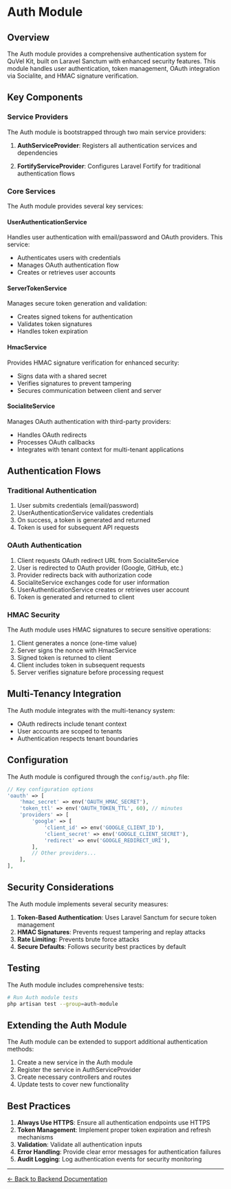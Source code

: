# Auth Module

## Overview

The Auth module provides a comprehensive authentication system for QuVel Kit, built on Laravel Sanctum with enhanced security features. This module handles user authentication, token management, OAuth integration via Socialite, and HMAC signature verification.

## Key Components

### Service Providers

The Auth module is bootstrapped through two main service providers:

1. **AuthServiceProvider**: Registers all authentication services and dependencies

2. **FortifyServiceProvider**: Configures Laravel Fortify for traditional authentication flows

### Core Services

The Auth module provides several key services:

#### UserAuthenticationService

Handles user authentication with email/password and OAuth providers. This service:

- Authenticates users with credentials
- Manages OAuth authentication flow
- Creates or retrieves user accounts

#### ServerTokenService

Manages secure token generation and validation:

- Creates signed tokens for authentication
- Validates token signatures
- Handles token expiration

#### HmacService

Provides HMAC signature verification for enhanced security:

- Signs data with a shared secret
- Verifies signatures to prevent tampering
- Secures communication between client and server

#### SocialiteService

Manages OAuth authentication with third-party providers:

- Handles OAuth redirects
- Processes OAuth callbacks
- Integrates with tenant context for multi-tenant applications

## Authentication Flows

### Traditional Authentication

1. User submits credentials (email/password)
2. UserAuthenticationService validates credentials
3. On success, a token is generated and returned
4. Token is used for subsequent API requests

### OAuth Authentication

1. Client requests OAuth redirect URL from SocialiteService
2. User is redirected to OAuth provider (Google, GitHub, etc.)
3. Provider redirects back with authorization code
4. SocialiteService exchanges code for user information
5. UserAuthenticationService creates or retrieves user account
6. Token is generated and returned to client

### HMAC Security

The Auth module uses HMAC signatures to secure sensitive operations:

1. Client generates a nonce (one-time value)
2. Server signs the nonce with HmacService
3. Signed token is returned to client
4. Client includes token in subsequent requests
5. Server verifies signature before processing request

## Multi-Tenancy Integration

The Auth module integrates with the multi-tenancy system:

- OAuth redirects include tenant context
- User accounts are scoped to tenants
- Authentication respects tenant boundaries

## Configuration

The Auth module is configured through the `config/auth.php` file:

```php
// Key configuration options
'oauth' => [
    'hmac_secret' => env('OAUTH_HMAC_SECRET'),
    'token_ttl' => env('OAUTH_TOKEN_TTL', 60), // minutes
    'providers' => [
        'google' => [
            'client_id' => env('GOOGLE_CLIENT_ID'),
            'client_secret' => env('GOOGLE_CLIENT_SECRET'),
            'redirect' => env('GOOGLE_REDIRECT_URI'),
        ],
        // Other providers...
    ],
],
```

## Security Considerations

The Auth module implements several security measures:

1. **Token-Based Authentication**: Uses Laravel Sanctum for secure token management
2. **HMAC Signatures**: Prevents request tampering and replay attacks
3. **Rate Limiting**: Prevents brute force attacks
4. **Secure Defaults**: Follows security best practices by default

## Testing

The Auth module includes comprehensive tests:

```bash
# Run Auth module tests
php artisan test --group=auth-module
```

## Extending the Auth Module

The Auth module can be extended to support additional authentication methods:

1. Create a new service in the Auth module
2. Register the service in AuthServiceProvider
3. Create necessary controllers and routes
4. Update tests to cover new functionality

## Best Practices

1. **Always Use HTTPS**: Ensure all authentication endpoints use HTTPS
2. **Token Management**: Implement proper token expiration and refresh mechanisms
3. **Validation**: Validate all authentication inputs
4. **Error Handling**: Provide clear error messages for authentication failures
5. **Audit Logging**: Log authentication events for security monitoring

---

[← Back to Backend Documentation](./README.md)
